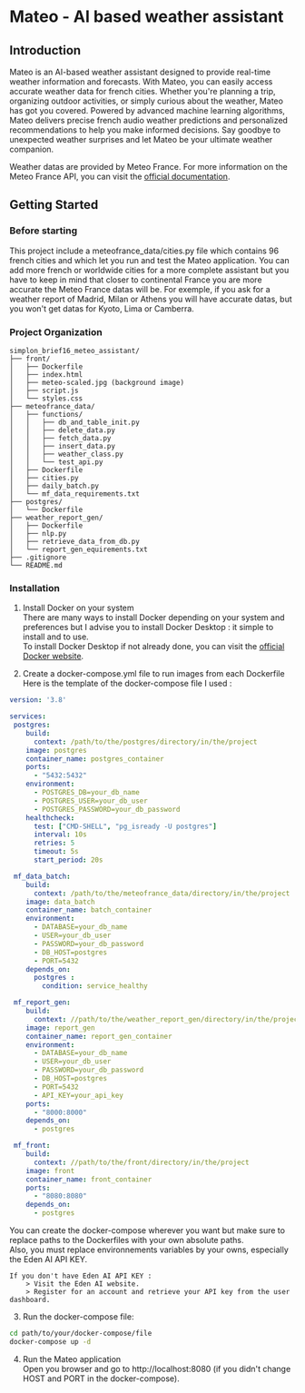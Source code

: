 # Mateo - AI based weather assistant

## Introduction
Mateo is an AI-based weather assistant designed to provide real-time weather information and forecasts. With Mateo, you can easily access accurate weather data for french cities. Whether you're planning a trip, organizing outdoor activities, or simply curious about the weather, Mateo has got you covered. Powered by advanced machine learning algorithms, Mateo delivers precise french audio weather predictions and personalized recommendations to help you make informed decisions. Say goodbye to unexpected weather surprises and let Mateo be your ultimate weather companion.

Weather datas are provided by Meteo France.
For more information on the Meteo France API, you can visit the [official documentation](https://meteofrance-api.readthedocs.io/en/latest/).

## Getting Started
### Before starting
This project include a meteofrance_data/cities.py file which contains 96 french cities and which let you run and test the Mateo application.
You can add more french or worldwide cities for a more complete assistant but you have to keep in mind that closer to continental France you are more accurate the Meteo France datas will be.
For exemple, if you ask for a weather report of Madrid, Milan or Athens you will have accurate datas, but you won't get datas for Kyoto, Lima or Camberra.

### Project Organization
```
simplon_brief16_meteo_assistant/
├── front/
│   ├── Dockerfile
│   ├── index.html
│   ├── meteo-scaled.jpg (background image)
│   ├── script.js
│   └── styles.css
├── meteofrance_data/
│   ├── functions/
│   │   ├── db_and_table_init.py
│   │   ├── delete_data.py
│   │   ├── fetch_data.py
│   │   ├── insert_data.py
│   │   ├── weather_class.py
│   │   └── test_api.py
│   ├── Dockerfile
│   ├── cities.py
│   ├── daily_batch.py
│   └── mf_data_requirements.txt
├── postgres/
│   └── Dockerfile
├── weather_report_gen/
│   ├── Dockerfile
│   ├── nlp.py
│   ├── retrieve_data_from_db.py
│   └── report_gen_equirements.txt
├── .gitignore
└── README.md
```

### Installation
1. Install Docker on your system  
There are many ways to install Docker depending on your system and preferences but I advise you to install Docker Desktop : it simple to install and to use.  
To install Docker Desktop if not already done, you can visit the [official Docker website](https://www.docker.com/products/docker-desktop/).  

2. Create a docker-compose.yml file to run images from each Dockerfile  
Here is the template of the docker-compose file I used :  
```yml
version: '3.8'

services:
 postgres:
    build:
      context: /path/to/the/postgres/directory/in/the/project
    image: postgres
    container_name: postgres_container
    ports:
      - "5432:5432"
    environment:
      - POSTGRES_DB=your_db_name
      - POSTGRES_USER=your_db_user
      - POSTGRES_PASSWORD=your_db_password
    healthcheck:
      test: ["CMD-SHELL", "pg_isready -U postgres"]
      interval: 10s
      retries: 5
      timeout: 5s
      start_period: 20s

 mf_data_batch:
    build:
      context: /path/to/the/meteofrance_data/directory/in/the/project
    image: data_batch
    container_name: batch_container
    environment:
      - DATABASE=your_db_name
      - USER=your_db_user
      - PASSWORD=your_db_password
      - DB_HOST=postgres
      - PORT=5432
    depends_on:
      postgres :
        condition: service_healthy

 mf_report_gen:
    build:
      context: //path/to/the/weather_report_gen/directory/in/the/project
    image: report_gen
    container_name: report_gen_container
    environment:
      - DATABASE=your_db_name
      - USER=your_db_user
      - PASSWORD=your_db_password
      - DB_HOST=postgres
      - PORT=5432
      - API_KEY=your_api_key
    ports:
      - "8000:8000"
    depends_on:
      - postgres

 mf_front:
    build:
      context: //path/to/the/front/directory/in/the/project
    image: front
    container_name: front_container
    ports:
      - "8080:8080"
    depends_on:
      - postgres
```

You can create the docker-compose wherever you want but make sure to replace paths to the Dockerfiles with your own absolute paths.  
Also, you must replace environnements variables by your owns, especially the Eden AI API KEY.  

    If you don't have Eden AI API KEY :  
        > Visit the Eden AI website.  
        > Register for an account and retrieve your API key from the user dashboard.  

3. Run the docker-compose file:  
```bash
cd path/to/your/docker-compose/file
docker-compose up -d
```

4. Run the Mateo application  
Open you browser and go to http://localhost:8080 (if you didn't change HOST and PORT in the docker-compose).
